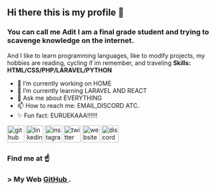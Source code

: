 ## Hi there this is my profile :wave:
### You can call me **Adit**  I am a final grade student and trying to scavenge knowledge on the internet.

And I like to learn programming languages, like to modify projects, my hobbies are reading, cycling if im remember, and traveling
**Skills:  HTML/CSS/PHP/LARAVEL/PYTHON**
- 🔭 I’m currently working on HOME
- 🌱 I’m currently learning LARAVEL AND REACT
- 💬 Ask me about EVERYTHING
- 📫 How to reach me: EMAIL,DISCORD ATC.
- :sparkles: Fun fact: EURUEKAAA!!!!!!

[<img src='https://cdn.jsdelivr.net/npm/simple-icons@3.0.1/icons/github.svg' alt='github' height='40'>](https://github.com/aditrachman)   [<img src='https://cdn.jsdelivr.net/npm/simple-icons@3.0.1/icons/linkedin.svg' alt='linkedin' height='40'>](https://www.linkedin.com/in/AditRachman/)   [<img src='https://cdn.jsdelivr.net/npm/simple-icons@3.0.1/icons/instagram.svg' alt='instagram' height='40'>](https://www.instagram.com/aditrachman23/)   [<img src='https://cdn.jsdelivr.net/npm/simple-icons@3.0.1/icons/twitter.svg' alt='twitter' height='40'>](https://twitter.com/aditrachman4)   [<img src='https://cdn.jsdelivr.net/npm/simple-icons@3.0.1/icons/icloud.svg' alt='website' height='40'>](aditrachman.github.io)   [<img src='https://cdn.jsdelivr.net/npm/simple-icons@3.0.1/icons/discord.svg' alt='discord' height='40'>](KIN#1180)  
### Find me at :point_up:
### > My Web [GitHub ](https://aditrachman.github.io/).
